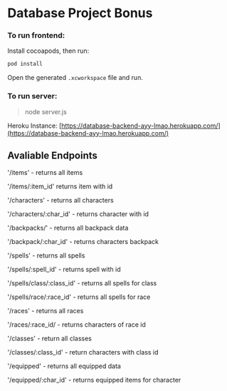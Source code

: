 # Database Project Bonus

### To run frontend:

Install cocoapods, then run:

```bash
pod install
```

Open the generated `.xcworkspace` file and run.

### To run server:
>node server.js

Heroku Instance:
[https://database-backend-ayy-lmao.herokuapp.com/](https://database-backend-ayy-lmao.herokuapp.com/)

## Avaliable Endpoints

'/items' - returns all items

'/items/:item_id'  returns item with id

'/characters' - returns all characters

'/characters/:char_id' - returns character with id

'/backpacks/' - returns all backpack data

'/backpack/:char_id' - returns characters backpack

'/spells' - returns all spells

'/spells/:spell_id' - returns spell with id

'/spells/class/:class_id' - returns all spells for class

'/spells/race/:race_id' - returns all spells for race

'/races' - returns all races

'/races/:race_id/ - returns characters of race id

'/classes' - return all classes

'/classes/:class_id' - return characters with class id

'/equipped' - returns all equipped data

'/equipped/:char_id' - returns equipped items for character


